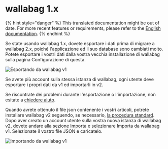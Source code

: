 # wallabag 1.x

{% hint style="danger" %}
This translated documentation might be out of date. For more recent features or requirements, please refer to the [English documentation](https://doc.wallabag.org/en/).
{% endhint %}

Se state usando wallabag 1.x, dovete esportare i dati prima di migrare a
wallabag 2.x, poiché l'applicazione ed il suo database sono cambiati
molto. Potete esportare i vostri dati dalla vostra vecchia installazione
di wallabag sulla pagina Configurazione di questa.

![Esportando da wallabag v1](../../../img/user/export_v1.png)

Se avete più account sulla stessa istanza di wallabag, ogni utente deve esportare i propri dati da v1 ed importarli in v2.

Se riscontrate dei problemi durante l'esportazione o l'importazione, non esitate a [chiedere aiuto](https://gitter.im/wallabag/wallabag).

Quando avrete ottenuto il file json contenente i vostri articoli,
potrete installare wallabag v2 seguendo, se necessario, [la procedura standard](../../admin/installation/).
Dopo aver creato un account utente sulla vostra nuova istanza di wallabag v2, dovete andare alla sezione Importa e selezionare
Importa da wallabag v1. Selezionate il vostro file JSON e caricatelo.

![Importando da wallabag v1](../../img/user/import_wallabagv1.png)
